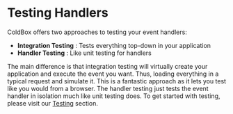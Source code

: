 # Testing Handlers

ColdBox offers two approaches to testing your event handlers:

* **Integration Testing** : Tests everything top-down in your application
* **Handler Testing** : Like unit testing for handlers

The main difference is that integration testing will virtually create your application and execute the event you want. Thus, loading everything in a typical request and simulate it. This is a fantastic approach as it lets you test like you would from a browser. The handler testing just tests the event handler in isolation much like unit testing does. To get started with testing, please visit our [Testing](../../testing/testing/) section.

